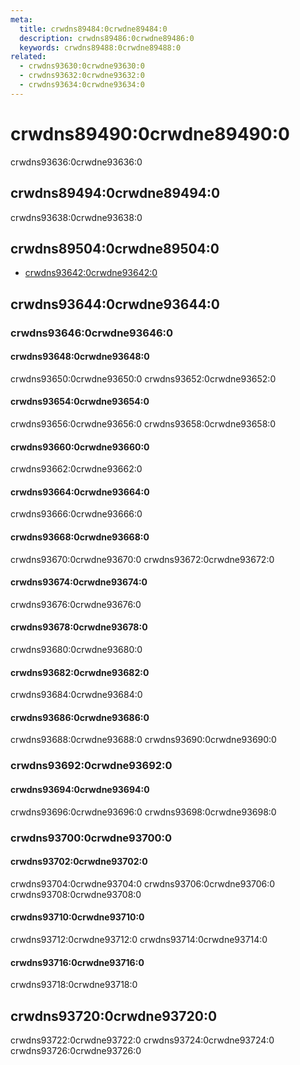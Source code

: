```yaml
---
meta:
  title: crwdns89484:0crwdne89484:0
  description: crwdns89486:0crwdne89486:0
  keywords: crwdns89488:0crwdne89488:0
related:
  - crwdns93630:0crwdne93630:0
  - crwdns93632:0crwdne93632:0
  - crwdns93634:0crwdne93634:0
---
```


# crwdns89490:0crwdne89490:0

crwdns93636:0crwdne93636:0

<entry-ad />

## crwdns89494:0crwdne89494:0

crwdns93638:0crwdne93638:0

<example file="v-menu/usage" />

## crwdns89504:0crwdne89504:0

- [crwdns93642:0crwdne93642:0](crwdns93640:0crwdne93640:0)

## crwdns93644:0crwdne93644:0

### crwdns93646:0crwdne93646:0

#### crwdns93648:0crwdne93648:0

crwdns93650:0crwdne93650:0 crwdns93652:0crwdne93652:0

<example file="v-menu/prop-absolute" />

#### crwdns93654:0crwdne93654:0

crwdns93656:0crwdne93656:0 crwdns93658:0crwdne93658:0

<example file="v-menu/prop-absolute-without-activator" />

#### crwdns93660:0crwdne93660:0

crwdns93662:0crwdne93662:0

<example file="v-menu/prop-close-on-click" />

#### crwdns93664:0crwdne93664:0

crwdns93666:0crwdne93666:0

<example file="v-menu/prop-close-on-content-click" />

#### crwdns93668:0crwdne93668:0

crwdns93670:0crwdne93670:0 crwdns93672:0crwdne93672:0

<example file="v-menu/prop-disabled" />

#### crwdns93674:0crwdne93674:0

crwdns93676:0crwdne93676:0

<example file="v-menu/prop-offset-x" />

#### crwdns93678:0crwdne93678:0

crwdns93680:0crwdne93680:0

<example file="v-menu/prop-offset-y" />

#### crwdns93682:0crwdne93682:0

crwdns93684:0crwdne93684:0

<example file="v-menu/prop-open-on-hover" />

#### crwdns93686:0crwdne93686:0

crwdns93688:0crwdne93688:0 crwdns93690:0crwdne93690:0

<example file="v-menu/prop-rounded" />

### crwdns93692:0crwdne93692:0

#### crwdns93694:0crwdne93694:0

crwdns93696:0crwdne93696:0 crwdns93698:0crwdne93698:0

<example file="v-menu/slot-activator-and-tooltip" />

### crwdns93700:0crwdne93700:0

#### crwdns93702:0crwdne93702:0

crwdns93704:0crwdne93704:0 crwdns93706:0crwdne93706:0 crwdns93708:0crwdne93708:0

<example file="v-menu/misc-custom-transition" />

#### crwdns93710:0crwdne93710:0

crwdns93712:0crwdne93712:0 crwdns93714:0crwdne93714:0

<example file="v-menu/misc-popover" />

#### crwdns93716:0crwdne93716:0

crwdns93718:0crwdne93718:0

<example file="v-menu/misc-use-in-components" />

## crwdns93720:0crwdne93720:0

crwdns93722:0crwdne93722:0 crwdns93724:0crwdne93724:0 crwdns93726:0crwdne93726:0

<backmatter />
